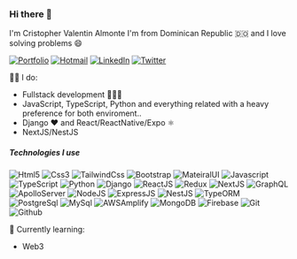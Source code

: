 ### Hi there 👋

I'm Cristopher Valentin Almonte I'm from Dominican Republic 🇩🇴 and I love solving problems :smile:

[![Portfolio](https://img.shields.io/badge/-PORTFOLIO-0077B5?style=for-the-badge&logo=hotmail&logoColor=white)](https://portfolio-e8c7df8v7-cristopherva.vercel.app/)
[![Hotmail](https://img.shields.io/badge/-HOTMAIL-0077B5?style=for-the-badge&logo=hotmail&logoColor=white)](mailto:valentin__c@hotmail.com)
[![LinkedIn](https://img.shields.io/badge/-LINKEDIN-0077B5?style=for-the-badge&logo=linkedin&logoColor=white)](https://www.linkedin.com/in/cristopher-valentin-almonte-3b05681ba/)
[![Twitter](https://img.shields.io/badge/-TWITTER-0077B5?style=for-the-badge&logo=twitter&logoColor=white)](https://twitter.com/CristopheerVA)

👨‍💻 I do:
- Fullstack development 👨🏾‍💻
- JavaScript, TypeScript, Python and everything related with a heavy preference for both enviroment..
- Django ❤️ and React/ReactNative/Expo ⚛️
- NextJS/NestJS

##### Technologies I use

![Html5](https://img.shields.io/badge/-Html5-000000?style=flat&logo=html5)
![Css3](https://img.shields.io/badge/-Css3-000000?style=flat&logo=css3)
![TailwindCss](https://img.shields.io/badge/-TailwindCSS-000000?style=flat&logo=tailwindcss)
![Bootstrap](https://img.shields.io/badge/-Bootstrap-000000?style=flat&logo=bootstrap)
![MateiralUI](https://img.shields.io/badge/-Mui-000000?style=flat&logo=mui)
![Javascript](https://img.shields.io/badge/-JavaScript-000000?style=flat&logo=javascript)
![TypeScript](https://img.shields.io/badge/-TypeScript-000000?style=flat&logo=typescript)
![Python](https://img.shields.io/badge/-Python-000000?style=flat&logo=python)
![Django](https://img.shields.io/badge/-Django-000000?style=flat&logo=django)
![ReactJS](https://img.shields.io/badge/-React-000000?style=flat&logo=react)
![Redux](https://img.shields.io/badge/-Redux-000000?style=flat&logo=redux)
![NextJS](https://img.shields.io/badge/-NextJS-000000?style=flat&logo=nextjs)
![GraphQL](https://img.shields.io/badge/-ApolloServer-000000?style=flat&logo=apolloserver)
![ApolloServer](https://img.shields.io/badge/-GraphQL-000000?style=flat&logo=graphql)
![NodeJS](https://img.shields.io/badge/-NodeJS-000000?style=flat&logo=nodejs)
![ExpressJS](https://img.shields.io/badge/-ExpressJS-000000?style=flat&logo=express)
![NestJS](https://img.shields.io/badge/-NestJS-000000?style=flat&logo=nestjs)
![TypeORM](https://img.shields.io/badge/-TypeORM-000000?style=flat&logo=typeorm)
![PostgreSql](https://img.shields.io/badge/-PostgreSql-000000?style=flat&logo=postgresql)
![MySql](https://img.shields.io/badge/-MySql-000000?style=flat&logo=mysql)
![AWSAmplify](https://img.shields.io/badge/-AWSAmplify-000000?style=flat&logo=awsamplify)
![MongoDB](https://img.shields.io/badge/-MongoDB-000000?style=flat&logo=mongodb)
![Firebase](https://img.shields.io/badge/-Firebase-000000?style=flat&logo=firebase)
![Git](https://img.shields.io/badge/-Git-000000?style=flat&logo=git)
![Github](https://img.shields.io/badge/-Github-000000?style=flat&logo=github)

🌱 Currently learning:
- Web3
